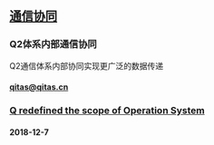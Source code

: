 ﻿## [通信协同](https://github.com/OS-Q/Q2)


### Q2体系内部通信协同

Q2通信体系内部协同实现更广泛的数据传递

####  qitas@qitas.cn
###  [Q redefined the scope of Operation System](http://www.OS-Q.com)
####  2018-12-7
